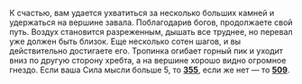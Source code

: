К счастью, вам удается ухватиться за несколько больших камней и удержаться на вершине завала. Поблагодарив богов, продолжаете свой путь. Воздух становится разреженным, дышать все труднее, но перевал уже должен быть близок. Еще несколько сотен шагов, и вы действительно достигаете его. Тропинка огибает горный пик и уходит вниз по другую сторону хребта, а на вершине хорошо видно огромное гнездо. Если ваша Сила мысли больше 5, то [**355**](#n_355), если же нет — то [**509**](#n_509).

